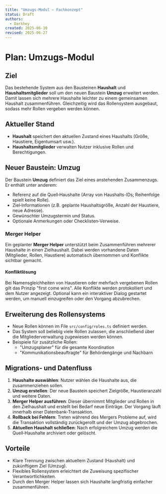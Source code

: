 ```yaml
---
title: "Umzugs-Modul – Fachkonzept"
status: Draft
authors:
  - Darkhey
created: 2025-06-10
revised: 2025-06-27
---
```


# Plan: Umzugs-Modul

## Ziel
Das bestehende System aus den Bausteinen **Haushalt** und **Haushaltsmitglieder** soll um den neuen Baustein **Umzug** erweitert werden. Damit lassen sich mehrere Haushalte leichter zu einem gemeinsamen Haushalt zusammenführen. Gleichzeitig wird das Rollensystem ausgebaut, sodass mehr Rollen vergeben werden können.

## Aktueller Stand
- **Haushalt** speichert den aktuellen Zustand eines Haushalts (Größe, Haustiere, Eigentumsart usw.).
- **Haushaltsmitglieder** verwalten Nutzer inklusive Rollen und Berechtigungen.

## Neuer Baustein: Umzug
Der Baustein **Umzug** definiert das Ziel eines anstehenden Zusammenzugs. Er enthält unter anderem:
 - Referenz auf die Quell‑Haushalte (Array von Haushalts-IDs; Reihenfolge spielt keine Rolle).
- Ziel‑Informationen (z.B. geplante Haushaltsgröße, Anzahl der Haustiere, neue Adresse).
- Gewünschter Umzugstermin und Status.
- Optionale Anmerkungen oder Checklisten‑Verweise.

### Merger Helper
Ein geplanter **Merger Helper** unterstützt beim Zusammenführen mehrerer Haushalte in einen Zielhaushalt. Dabei werden vorhandene Daten (Mitglieder, Rollen, Haustiere) automatisch übernommen und Konflikte sichtbar gemacht.

#### Konfliktlösung
Bei Namensgleichheiten von Haustieren oder mehrfach vergebenen Rollen gilt das Prinzip "first come wins". Alle Konflikte werden protokolliert und dem Nutzer angezeigt. Optional kann ein interaktiver Dialog gestartet werden, um manuell einzugreifen oder den Vorgang abzubrechen.

## Erweiterung des Rollensystems
- Neue Rollen können im File `src/config/roles.ts` definiert werden.
- Das System soll beliebig viele Rollen zulassen, die anschließend über die Mitgliederverwaltung zugewiesen werden können.
- Beispiele für zusätzliche Rollen:
  - "Umzugsplaner" für die gesamte Koordination
  - "Kommunikationsbeauftragte" für Behördengänge und Nachbarn

## Migrations‑ und Datenfluss
1. **Haushalte auswählen**: Nutzer wählen die Haushalte aus, die zusammenziehen sollen.
2. **Umzug erstellen**: Der neue Baustein speichert Zielgröße, Haustieranzahl und weitere Daten.
3. **Merger Helper ausführen**: Dieser übernimmt Mitglieder und Rollen in den Zielhaushalt und erstellt bei Bedarf neue Einträge. Der Vorgang läuft innerhalb einer Datenbank‑Transaktion.
4. **Rollback bei Fehlern**: Treten während des Mergers Probleme auf, wird die Transaktion vollständig zurückgerollt und der Umzug abgebrochen.
5. **Aktuellen Haushalt schließen**: Nach erfolgreichem Umzug werden die Quell‑Haushalte archiviert oder gelöscht.

## Vorteile
- Klare Trennung zwischen aktuellem Zustand (Haushalt) und zukünftigem Ziel (Umzug).
- Flexibles Rollensystem erleichtert die Zuweisung spezifischer Verantwortlichkeiten.
- Durch den Merger Helper lassen sich Haushalte langfristig einfacher zusammenführen.

